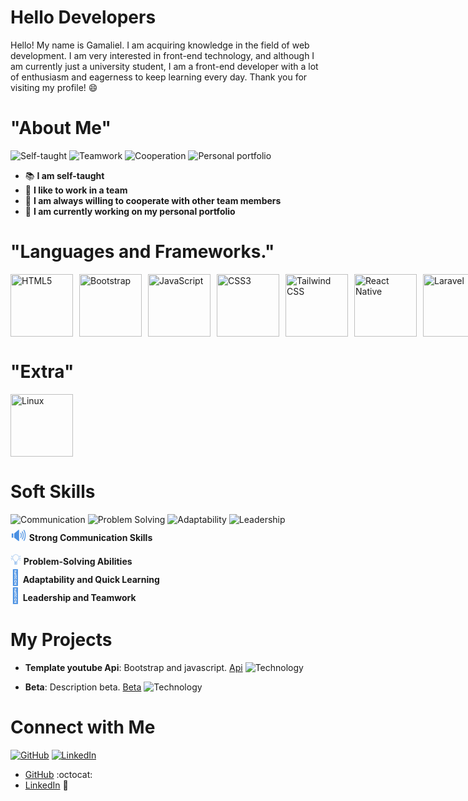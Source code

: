 # Hello Developers

Hello! My name is Gamaliel. I am acquiring knowledge in the field of web development. I am very interested in front-end technology, and although I am currently just a university student, I am a front-end developer with a lot of enthusiasm and eagerness to keep learning every day. Thank you for visiting my profile! 😄


# "About Me"

![Self-taught](https://img.shields.io/badge/Self--taught-4a90e2?style=flat&logo=book&logoColor=ffffff)
![Teamwork](https://img.shields.io/badge/Teamwork-4a90e2?style=flat&logo=users&logoColor=ffffff)
![Cooperation](https://img.shields.io/badge/Cooperation-4a90e2?style=flat&logo=handshake&logoColor=ffffff)
![Personal portfolio](https://img.shields.io/badge/Personal%20portfolio-4a90e2?style=flat&logo=telescope&logoColor=ffffff)
- 📚 **I am self-taught**
- 🤝 **I like to work in a team**
- 🤝 **I am always willing to cooperate with other team members**
- 🔭 **I am currently working on my personal portfolio**

# "Languages and Frameworks."

<div style="display: flex; align-items: center;">
  <!-- HTML5 -->
  <img src="https://upload.wikimedia.org/wikipedia/commons/6/61/HTML5_logo_and_wordmark.svg" alt="HTML5" width="100" height="100" style="object-fit: contain; margin-right: 10px;">
  
  <!-- Bootstrap -->
  <img src="https://upload.wikimedia.org/wikipedia/commons/b/b2/Bootstrap_logo.svg" alt="Bootstrap" width="100" height="100" style="object-fit: contain; margin-right: 10px;">
  
  <!-- JavaScript -->
  <img src="https://upload.wikimedia.org/wikipedia/commons/6/6a/JavaScript-logo.png" alt="JavaScript" width="100" height="100" style="object-fit: contain; margin-right: 10px;">
  
  <!-- CSS3 -->
  <img src="https://upload.wikimedia.org/wikipedia/commons/d/d5/CSS3_logo_and_wordmark.svg" alt="CSS3" width="100" height="100" style="object-fit: contain; margin-right: 10px;">
  
  <!-- Tailwind CSS -->
  <img src="https://upload.wikimedia.org/wikipedia/commons/d/d5/Tailwind_CSS_Logo.svg" alt="Tailwind CSS" width="100" height="100" style="object-fit: contain; margin-right: 10px;">
  
  <!-- React Native -->
  <img src="https://upload.wikimedia.org/wikipedia/commons/a/a7/React-icon.svg" alt="React Native" width="100" height="100" style="object-fit: contain; margin-right: 10px;">
    <!-- Laravel -->
  <img src="https://upload.wikimedia.org/wikipedia/commons/9/9a/Laravel.svg" alt="Laravel" width="100" height="100" style="object-fit: contain; margin-right: 10px;">
  
  <br>
  <br>
     <!-- php-->
  <img src="https://holatelcel.com/wp-content/uploads/2016/09/Webysther_20160423_-_Elephpant.svg_.png" alt="php" width="100" height="100" style="object-fit: contain;">
       <!-- git-->
  <img src="https://upload.wikimedia.org/wikipedia/commons/thumb/3/3f/Git_icon.svg/2048px-Git_icon.svg.png" alt="php" width="100" height="100" style="object-fit: contain;">

</div>

# "Extra"
<div style="display: flex; align-items: center;">
  <!-- Linux -->
  <img src="https://upload.wikimedia.org/wikipedia/commons/thumb/3/35/Tux.svg/1200px-Tux.svg.png" alt="Linux" width="100" height="100" style="object-fit: contain; margin-right: 10px;"> 

</div>

# Soft Skills
![Communication](https://img.shields.io/badge/Strong%20Communication-4a90e2?style=flat&logo=talk&logoColor=ffffff)
![Problem Solving](https://img.shields.io/badge/Problem%20Solving-4a90e2?style=flat&logo=lightbulb&logoColor=ffffff)
![Adaptability](https://img.shields.io/badge/Adaptability-4a90e2?style=flat&logo=sync&logoColor=ffffff)
![Leadership](https://img.shields.io/badge/Leadership-4a90e2?style=flat&logo=users&logoColor=ffffff) <br>
<span style="font-size:24px; color:#4a90e2;">🔊</span> **Strong Communication Skills**  
<span style="font-size:24px; color:#4a90e2;">💡</span> **Problem-Solving Abilities**  
<span style="font-size:24px; color:#4a90e2;">🔄</span> **Adaptability and Quick Learning**  
<span style="font-size:24px; color:#4a90e2;">👥</span> **Leadership and Teamwork**

# My Projects
- **Template youtube Api**: Bootstrap and javascript. [Api](https://github.com/Griezman2003/youtube) ![Technology](https://img.shields.io/badge/Technology-Color?style=flat&logo=icon&logoColor=white)

- **Beta**: Description beta. [Beta](URL) ![Technology](https://img.shields.io/badge/Technology-Color?style=flat&logo=icon&logoColor=white)


# Connect with Me
[![GitHub](https://img.shields.io/badge/GitHub-000000?style=flat&logo=github&logoColor=white)](https://github.com/Griezman2003?tab=repositories)
[![LinkedIn](https://img.shields.io/badge/LinkedIn-0e76a8?style=flat&logo=linkedin&logoColor=white)](https://www.linkedin.com/in/yourprofile/)
- [GitHub](https://github.com/Griezman2003?tab=repositories) :octocat:
- [LinkedIn](https://www.linkedin.com) :link:



